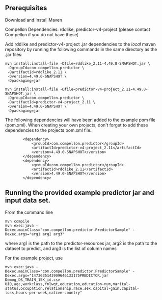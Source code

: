 
## Prerequisites

Download and Install Maven

Compellon Dependencies: rddlike, predictor-v4-project (please contact Compellon if you do not have these)

Add rddlike and predictor-v4-project .jar dependencies to the *local* maven repository by running the following commands in the same directory as the .jar files:

```
mvn install:install-file -Dfile=rddlike_2.11-4.49.0-SNAPSHOT.jar \
 -DgroupId=com.compellon.predictor \
 -DartifactId=rddlike_2.11 \
 -Dversion=4.49.0-SNAPSHOT \
 -Dpackaging=jar
```

```
mvn install:install-file -Dfile=predictor-v4-project_2.11-4.49.0-SNAPSHOT.jar \
 -DgroupId=com.compellon.predictor \
 -DartifactId=predictor-v4-project_2.11 \
 -Dversion=4.49.0-SNAPSHOT \
 -Dpackaging=jar
```


The following dependencies will have been added to the example pom file (pom.xml). When creating your own projects, don't forget to add these dependencies to the projects pom.xml file.
```
        <dependency>
            <groupId>com.compellon.predictor</groupId>
            <artifactId>predictor-v4-project_2.11</artifactId>
            <version>4.49.0-SNAPSHOT</version>
        </dependency>
        <dependency>
            <groupId>com.compellon.predictor</groupId>
            <artifactId>rddlike_2.11</artifactId>
            <version>4.49.0-SNAPSHOT</version>
        </dependency>
```

## Running the provided example predictor jar and input data set.

From the command line
```
mvn compile
mvn exec:java -Dexec.mainClass="com.compellon.predictor.PredictorSample" -Dexec.args="arg1 arg2 arg3"

```
where arg1 is the path to the predictor-resources jar, arg2 is the path to the dataset to predict, and arg3 is the list of column names

For the example project, use
```
mvn exec:java -Dexec.mainClass="com.compellon.predictor.PredictorSample" -Dexec.args="1473635143909646133175PREDICTOR.jar Demog_DS_TRAIN_15K_id.csv UID,age,workclass,fnlwgt,education,education-num,marital-status,occupation,relationship,race,sex,capital-gain,capital-loss,hours-per-week,native-country"
```
